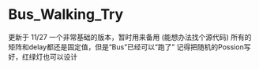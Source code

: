 # Bus_Walking_Try

更新于 11/27 一个非常基础的版本，暂时用来备用 (能想办法找个源代码)
所有的矩阵和delay都还是固定值，但是“Bus”已经可以“跑了”
记得把随机的Possion写好，红绿灯也可以设计
